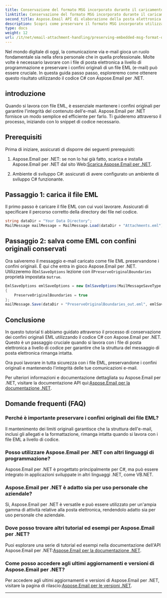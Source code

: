 ```yaml
---
title: Conservazione del formato MSG incorporato durante il caricamento con C#
linktitle: Conservazione del formato MSG incorporato durante il caricamento con C#
second_title: Aspose.Email API di elaborazione della posta elettronica .NET
description: Scopri come preservare il formato MSG incorporato utilizzando Aspose.Email per .NET. Guida passo passo con il codice sorgente.
type: docs
weight: 12
url: /it/net/email-attachment-handling/preserving-embedded-msg-format-during-load-with-csharp/
---
```


Nel mondo digitale di oggi, la comunicazione via e-mail gioca un ruolo fondamentale sia nella sfera personale che in quella professionale. Molte volte è necessario lavorare con i file di posta elettronica a livello di programmazione e preservare i confini originali di un file EML (e-mail) può essere cruciale. In questa guida passo passo, esploreremo come ottenere questo risultato utilizzando il codice C# con Aspose.Email per .NET.

## introduzione

Quando si lavora con file EML, è essenziale mantenere i confini originali per garantire l'integrità del contenuto dell'e-mail. Aspose.Email per .NET fornisce un modo semplice ed efficiente per farlo. Ti guideremo attraverso il processo, iniziando con lo snippet di codice necessario.

## Prerequisiti

Prima di iniziare, assicurati di disporre dei seguenti prerequisiti:

1.  Aspose.Email per .NET: se non lo hai già fatto, scarica e installa Aspose.Email per .NET dal sito Web:[Scarica Aspose.Email per .NET](https://releases.aspose.com/email/net/).

2. Ambiente di sviluppo C#: assicurati di avere configurato un ambiente di sviluppo C# funzionante.

## Passaggio 1: carica il file EML

Il primo passo è caricare il file EML con cui vuoi lavorare. Assicurati di specificare il percorso corretto della directory dei file nel codice.

```csharp
string dataDir = "Your Data Directory";
MailMessage mailMessage = MailMessage.Load(dataDir + "Attachments.eml");
```

## Passaggio 2: salva come EML con confini originali conservati

 Ora salveremo il messaggio e-mail caricato come file EML preservandone i confini originali. È qui che entra in gioco Aspose.Email per .NET. Utilizzeremo il`EmlSaveOptions` lezione con il`PreserveOriginalBoundaries` proprietà impostata su`true`.

```csharp
EmlSaveOptions emlSaveOptions = new EmlSaveOptions(MailMessageSaveType.EmlFormat)
{
    PreserveOriginalBoundaries = true
};
mailMessage.Save(dataDir + "PreserveOriginalBoundaries_out.eml", emlSaveOptions);
```

## Conclusione

In questo tutorial ti abbiamo guidato attraverso il processo di conservazione dei confini originali EML utilizzando il codice C# con Aspose.Email per .NET. Questo è un passaggio cruciale quando si lavora con i file di posta elettronica a livello di codice per garantire che la struttura del messaggio di posta elettronica rimanga intatta.

Ora puoi lavorare in tutta sicurezza con i file EML, preservandone i confini originali e mantenendo l'integrità delle tue comunicazioni e-mail.

 Per ulteriori informazioni e documentazione dettagliata su Aspose.Email per .NET, visitare la documentazione API qui:[Aspose.Email per la documentazione .NET](https://reference.aspose.com/email/net/).

## Domande frequenti (FAQ)

### Perché è importante preservare i confini originali dei file EML?
   
Il mantenimento dei limiti originali garantisce che la struttura dell'e-mail, inclusi gli allegati e la formattazione, rimanga intatta quando si lavora con i file EML a livello di codice.

### Posso utilizzare Aspose.Email per .NET con altri linguaggi di programmazione?

Aspose.Email per .NET è progettato principalmente per C#, ma può essere integrato in applicazioni sviluppate in altri linguaggi .NET, come VB.NET.

### Aspose.Email per .NET è adatto sia per uso personale che aziendale?

Sì, Aspose.Email per .NET è versatile e può essere utilizzato per un'ampia gamma di attività relative alla posta elettronica, rendendolo adatto sia per uso personale che aziendale.

### Dove posso trovare altri tutorial ed esempi per Aspose.Email per .NET?

 Puoi esplorare una serie di tutorial ed esempi nella documentazione dell'API Aspose.Email per .NET:[Aspose.Email per la documentazione .NET](https://reference.aspose.com/email/net/).

### Come posso accedere agli ultimi aggiornamenti e versioni di Aspose.Email per .NET?

 Per accedere agli ultimi aggiornamenti e versioni di Aspose.Email per .NET, visitare la pagina di rilascio:[Aspose.Email per le versioni .NET](https://releases.aspose.com/email/net/).

---